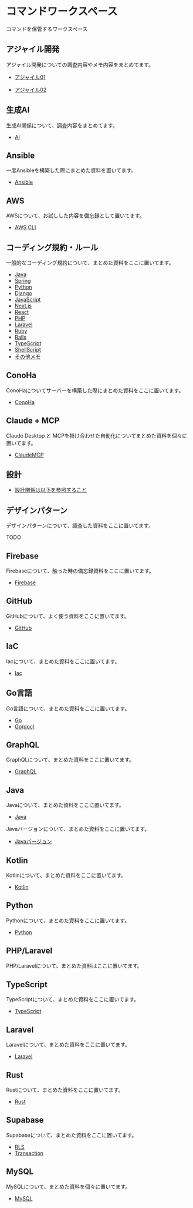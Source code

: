# コマンドワークスペース

コマンドを保管するワークスペース

## アジャイル開発

アジャイル開発についての調査内容やメモ内容をまとめてます。

- [アジャイル01](./Agile/agile01.md)

- [アジャイル02](./Agile/agile02.md)

## 生成AI

生成AI関係について、調査内容をまとめてます。

- [AI](./AI/ai.md)

## Ansible

一度Ansibleを構築した際にまとめた資料を置いてます。

- [Ansible](./Ansible/)

## AWS

AWSについて、お試しした内容を備忘録として置いてます。

- [AWS CLI](./AWS/AWSCLIコマンド集.md)

## コーディング規約・ルール

一般的なコーディング規約について、まとめた資料をここに置いてます。

- [Java](./CodingRule/01-JavaRule.md)
- [Spring](./CodingRule/02-SpringRule.md)
- [Python](./CodingRule/03-PythonRule.md)
- [Django](./CodingRule/04-DjangoRule.md)
- [JavaScript](./CodingRule/05-JavaScriptRule.md)
- [Next.js](./CodingRule/06-NextjsRule.md)
- [React](./CodingRule/07-ReactRule.md)
- [PHP](./CodingRule/08-PHPRule.md)
- [Laravel](./CodingRule/09-LaravelRule.md)
- [Ruby](./CodingRule/10-RubyRule.md)
- [Rails](./CodingRule/11-RailsRule.md)
- [TypeScript](./CodingRule/12-TypeScriptRule.md)
- [ShellScript](./CodingRule/13-ShellScriptRule.md)
- [その他メモ](./CodingRule/99-RuleMemo.md)

## ConoHa

ConoHaについてサーバーを構築した際にまとめた資料をここに置いてます。

- [ConoHa](./ConoHa/conoha.md)

## Claude + MCP

Claude Desktop と MCPを掛け合わせた自動化についてまとめた資料を個々に置いてます。

- [ClaudeMCP](./Claude/claude-mcp.md)

## 設計

- [設計関係は以下を参照すること](./Design/design_main.md)

## デザインパターン

デザインパターンについて、調査した資料をここに置いてます。

TODO

## Firebase

Firebaseについて、触った時の備忘録資料をここに置いてます。

- [Firebase](./Firebase/firebase.md)

## GitHub

GitHubについて、よく使う資料をここに置いてます。

- [GitHub](./GitHub/)

## IaC

Iacについて、まとめた資料をここに置いてます。

- [Iac](./IaC/iac_doc.md)

## Go言語

Go言語について、まとめた資料をここに置いてます。

- [Go](./Go/go_main.md)
- [Go(doc)](./Go/go_doc.md)

## GraphQL

GraphQLについて、まとめた資料をここに置いてます。

- [GraphQL](./GraphQL/graphql.md)

## Java

Javaについて、まとめた資料をここに置いてます。

- [Java](./Java/java.md)

Javaバージョンについて、まとめた資料をここに置いてます。

- [Javaバージョン](./Java/java-version-doc.md)

## Kotlin

Kotlinについて、まとめた資料をここに置いてます。

- [Kotlin](./Kotlin/kotlin-doc.md)

## Python

Pythonについて、まとめた資料をここに置いてます。

- [Python](./Python/py-doc.md)

## PHP/Laravel

PHP/Laravelについて、まとめた資料はここに置いてます。

## TypeScript

TypeScriptについて、まとめた資料をここに置いてます。

- [TypeScript](./TypeScript/typescript-doc.md)

## Laravel

Laravelについて、まとめた資料をここに置いてます。

- [Laravel](./Laravel/Laravelコマンドリスト.md)

## Rust

Rustについて、まとめた資料をここに置いてます。

- [Rust](./Rust/rust.md)

## Supabase

Supabaseについて、まとめた資料をここに置いてます。

- [RLS](./Supabase/rls.md)
- [Transaction](./Supabase/transaction.md)

## MySQL

MySQLについて、まとめた資料を個々に置いてます。

- [MySQL](./MySQL/MySQLクライアントコマンドリスト.md)